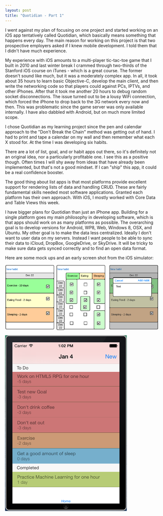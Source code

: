 ```yaml
---
layout: post
title: "Quotidian - Part 1"
---
```


I went against my plan of focusing on one project and started working on an iOS app tentatively called Quotidian, which basically means something that happens every day. The main reason for working on this project is that two prospective employers asked if I knew mobile development. I told them that I didn't have much experience.

My experience with iOS amounts to a multi-player tic-tac-toe game that I built in 2010 and last winter break I crammed through two-thirds of the Stanford iOS course on iTunes - which is a great course. The former doesn't sound like much, but it was a moderately complex app. In all, it took about 35 hours to learn basic Objective-C, develop the main client, and then write the networking code so that players could against PCs, IPTVs, and other iPhones. After that it took me another 20 hours to debug random socket disconnections. The issue turned out to be a lousy WiFi connection, which forced the iPhone to drop back to the 3G network every now and then. This was problematic since the game server was only available internally. I have also dabbled with Android, but on much more limited scope.

I chose Quotidian as my learning project since the pen and calendar approach to the "Don't Break the Chain" method was getting out of hand. I had to print and tape a calendar on my wall and then remember what each X stood for. At the time I was developing six habits.

There are a lot of list, goal, and or habit apps out there, so it's definitely not an original idea, nor a particularly profitable one. I see this as a positive though. Often times I will shy away from ideas that have already been implemented, but that's not a good mindset. If I can "ship" this app, it could be a real confidence booster.

The good thing about list apps is that most platforms provide excellent support for rendering lists of data and handling CRUD. These are fairly fundamental skills needed most software applications. Granted each platform has their own approach. With iOS, I mostly worked with Core Data and Table Views this week.

I have bigger plans for Quotidian than just an iPhone app. Building for a single platform goes my main philosophy in developing software, which is that apps should work on as many platforms as possible. The overarching goal is to develop versions for Android, WP8, Web, Windows 8, OSX, and Ubuntu. My other goal is to make the data less centralized. Ideally I don't want to user data on my servers. Instead I want people to be able to sync their data to iCloud, DropBox, GoogleDrive, or SkyDrive. It will be tricky to make sure data gets synced correctly and to find an open data format.

Here are some mock ups and an early screen shot from the iOS simulator:

![Quotidian Mocks](/images/quotidian_mocks.png)

![Quotidian List View Version 1](/images/quotidian_s1.png)